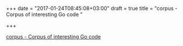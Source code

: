 +++
date = "2017-01-24T08:45:08+03:00"
draft = true
title = "corpus - Corpus of interesting Go code "

+++

<p><a href="https://t.co/DnK49YiP8g">corpus - Corpus of interesting Go code </a></p>
